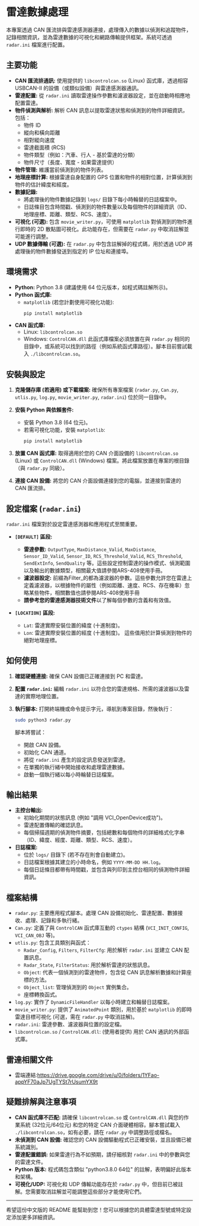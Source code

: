 # 雷達數據處理

本專案透過 CAN 匯流排與雷達感測器連接，處理傳入的數據以偵測和追蹤物件，記錄相關資訊，並為雷達數據的可視化和網路傳輸提供框架。系統可透過 `radar.ini` 檔案進行配置。

## 主要功能

* **CAN 匯流排通訊:** 使用提供的 `libcontrolcan.so` (Linux) 函式庫，透過相容 USBCAN-II 的設備（或類似設備）與雷達感測器通訊。
* **雷達配置:** 從 `radar.ini` 讀取雷達操作參數和濾波器設定，並在啟動時相應地配置雷達。
* **物件偵測與解析:** 解析 CAN 訊息以提取雷達狀態和偵測到的物件詳細資訊，包括：
    * 物件 ID
    * 縱向和橫向距離
    * 相對縱向速度
    * 雷達截面積 (RCS)
    * 物件類型（例如：汽車、行人 - 基於雷達的分類）
    * 物件尺寸（長度、寬度 - 如果雷達提供）
* **物件管理:** 維護當前偵測到的物件列表。
* **地理座標計算:** 根據雷達自身配置的 GPS 位置和物件的相對位置，計算偵測到物件的估計緯度和經度。
* **數據記錄:**
    * 將處理後的物件數據記錄到 `logs/` 目錄下每小時輪替的日誌檔案中。
    * 日誌條目包含時間戳、偵測到的物件數量以及每個物件的詳細資訊（ID、地理座標、距離、類型、RCS、速度）。
* **可視化 (可選):** 包含 `movie_writer.py`，可使用 `matplotlib` 對偵測到的物件進行即時的 2D 散點圖可視化。此功能存在，但需要在 `radar.py` 中取消註解並可能進行調整。
* **UDP 數據傳輸 (可選):** 在 `radar.py` 中包含註解掉的程式碼，用於透過 UDP 將處理後的物件數據發送到指定的 IP 位址和連接埠。

## 環境需求

* **Python:** Python 3.8 (建議使用 64 位元版本，如程式碼註解所示)。
* **Python 函式庫:**
    * `matplotlib` (若您計劃使用可視化功能):
        ```bash
        pip install matplotlib
        ```
* **CAN 函式庫:**
    * Linux: `libcontrolcan.so`
    * Windows: `ControlCAN.dll`
    此函式庫檔案必須放置在與 `radar.py` 相同的目錄中，或系統可以找到的路徑（例如系統函式庫路徑）。腳本目前嘗試載入 `./libcontrolcan.so`。

## 安裝與設定

1.  **克隆儲存庫 (若適用) 或下載檔案:**
    確保所有專案檔案 (`radar.py`, `Can.py`, `utlis.py`, `log.py`, `movie_writer.py`, `radar.ini`) 位於同一目錄中。

2.  **安裝 Python 與依賴套件:**
    * 安裝 Python 3.8 (64 位元)。
    * 若需可視化功能，安裝 `matplotlib`:
        ```bash
        pip install matplotlib
        ```

3.  **放置 CAN 函式庫:**
    取得適用於您的 CAN 介面設備的 `libcontrolcan.so` (Linux) 或 `ControlCAN.dll` (Windows) 檔案。將此檔案放置在專案的根目錄（與 `radar.py` 同級）。

4.  **連接 CAN 設備:**
    將您的 CAN 介面設備連接到您的電腦，並連接到雷達的 CAN 匯流排。

## 設定檔案 (`radar.ini`)

`radar.ini` 檔案對於設定雷達感測器和應用程式至關重要。

* **`[DEFAULT]` 區段:**
    * **雷達參數:** `OutputType`, `MaxDistance_Valid`, `MaxDistance`, `Sensor_ID_Valid`, `Sensor_ID`, `RCS_Threshold_Valid`, `RCS_Threshold`, `SendExtInfo`, `SendQuality` 等。這些設定控制雷達的操作模式、偵測範圍以及輸出的數據類型，相關最大值請參閱ARS-408使用手冊。
    * **濾波器設定:** 前綴為Filter_的都為濾波器的參數。這些參數允許您在雷達上定義濾波器，以根據物件的屬性（例如距離、速度、RCS、存在機率）忽略某些物件，相關數值也請參閱ARS-408使用手冊
    * **請參考您的雷達感測器技術文件**以了解每個參數的含義和有效值。

* **`[LOCATION]` 區段:**
    * `Lat`: 雷達實際安裝位置的緯度 (十進制度)。
    * `Lon`: 雷達實際安裝位置的經度 (十進制度)。
    這些值用於計算偵測到物件的絕對地理座標。

## 如何使用

1.  **確認硬體連接:** 確保 CAN 設備已正確連接到 PC 和雷達。
2.  **配置 `radar.ini`:** 編輯 `radar.ini` 以符合您的雷達規格、所需的濾波器以及雷達的實際地理位置。
3.  **執行腳本:**
    打開終端機或命令提示字元，導航到專案目錄，然後執行：
    ```bash
    sudo python3 radar.py
    ```

    腳本將嘗試：
    * 開啟 CAN 設備。
    * 初始化 CAN 通道。
    * 將從 `radar.ini` 產生的設定訊息發送到雷達。
    * 在單獨的執行緒中開始接收和處理雷達數據。
    * 啟動一個執行緒以每小時輪替日誌檔案。

## 輸出結果

* **主控台輸出:**
    * 初始化期間的狀態訊息 (例如 "調用 VCI_OpenDevice成功")。
    * 雷達配置傳輸的確認訊息。
    * 每個掃描週期的偵測物件摘要，包括總數和每個物件的詳細格式化字串（ID、緯度、經度、距離、類型、RCS、速度）。
* **日誌檔案:**
    * 位於 `logs/` 目錄下 (若不存在則會自動建立)。
    * 日誌檔案根據其建立的小時命名，例如 `YYYY-MM-DD HH.log`。
    * 每個日誌條目都帶有時間戳，並包含與列印到主控台相同的偵測物件詳細資訊。

## 檔案結構

* `radar.py`: 主要應用程式腳本。處理 CAN 設備初始化、雷達配置、數據接收、處理、記錄和多執行緒。
* `Can.py`: 定義了與 `ControlCAN` 函式庫互動的 `ctypes` 結構 (`VCI_INIT_CONFIG`, `VCI_CAN_OBJ` 等)。
* `utlis.py`: 包含工具類別與函式：
    * `Radar_Config`, `Filters`, `FilterCfg`: 用於解析 `radar.ini` 並建立 CAN 配置訊息。
    * `Radar_State`, `FilterStatus`: 用於解析雷達的狀態訊息。
    * `Object`: 代表一個偵測到的雷達物件，包含從 CAN 訊息解析數據和計算座標的方法。
    * `Object_list`: 管理偵測到的 `Object` 實例集合。
    * 座標轉換函式。
* `log.py`: 實作了 `DynamicFileHandler` 以每小時建立和輪替日誌檔案。
* `movie_writer.py`: 提供了 `AnimatedPoint` 類別，用於基於 `matplotlib` 的即時雷達目標可視化 (可選，需在 `radar.py` 中取消註解)。
* `radar.ini`: 雷達參數、濾波器與位置的設定檔。
* `libcontrolcan.so` / `ControlCAN.dll`: (使用者提供) 用於 CAN 通訊的外部函式庫。


## 雷達相關文件
* 雲端連結:https://drive.google.com/drive/u/0/folders/1YFao-appYF70aJp7UgTYSt7rUsumYX9t
## 疑難排解與注意事項

* **CAN 函式庫不匹配:** 請確保 `libcontrolcan.so` 或 `ControlCAN.dll` 與您的作業系統 (32位元/64位元) 和您的特定 CAN 介面硬體相容。腳本嘗試載入 `./libcontrolcan.so`，如有必要，請在 `radar.py` 中調整路徑或檔名。
* **未偵測到 CAN 設備:** 確認您的 CAN 設備驅動程式已正確安裝，並且設備已被系統識別。
* **雷達配置錯誤:** 如果雷達行為不如預期，請仔細核對 `radar.ini` 中的參數與您的雷達文件。
* **Python 版本:** 程式碼包含類似 "python3.8.0 64位" 的註解，表明偏好此版本和架構。
* **可視化/UDP:** 可視化和 UDP 傳輸功能存在於 `radar.py` 中，但目前已被註解。您需要取消註解並可能調整這些部分才能使用它們。

---

希望這份中文版的 README 能幫助到您！您可以根據您的具體雷達型號或特定設定添加更多詳細資訊。
